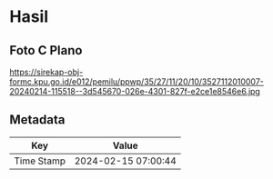 # Hasil

## Foto C Plano

https://sirekap-obj-formc.kpu.go.id/e012/pemilu/ppwp/35/27/11/20/10/3527112010007-20240214-115518--3d545670-026e-4301-827f-e2ce1e8546e6.jpg


## Metadata

| Key        | Value               |
| ---------- | ------------------- |
| Time Stamp | 2024-02-15 07:00:44 |



